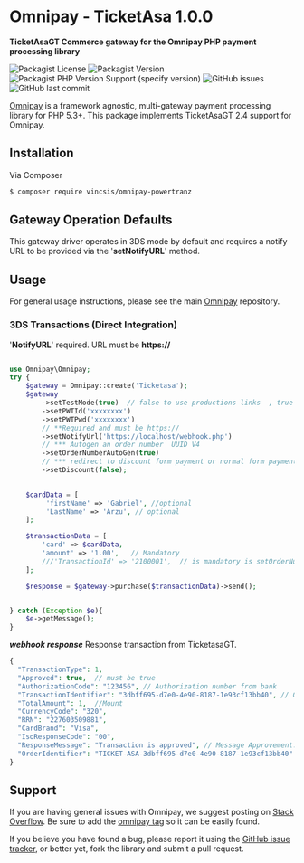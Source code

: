# Omnipay - TicketAsa 1.0.0

**TicketAsaGT Commerce gateway for the Omnipay PHP payment processing library**

![Packagist License](https://img.shields.io/packagist/l/cloudcogsio/omnipay-firstatlanticcommerce-gateway) ![Packagist Version](https://img.shields.io/packagist/v/cloudcogsio/omnipay-firstatlanticcommerce-gateway) ![Packagist PHP Version Support (specify version)](https://img.shields.io/packagist/php-v/cloudcogsio/omnipay-firstatlanticcommerce-gateway/dev-master) ![GitHub issues](https://img.shields.io/github/issues/cloudcogsio/omnipay-firstatlanticcommerce-gateway) ![GitHub last commit](https://img.shields.io/github/last-commit/cloudcogsio/omnipay-firstatlanticcommerce-gateway)

[Omnipay](https://github.com/thephpleague/omnipay) is a framework agnostic, multi-gateway payment
processing library for PHP 5.3+. This package implements TicketAsaGT 2.4 support for Omnipay.

## Installation
Via Composer

``` bash
$ composer require vincsis/omnipay-powertranz
```
## Gateway Operation Defaults
This gateway driver operates in 3DS mode by default and requires a notify URL to be provided via the '**setNotifyURL**' method.

## Usage
For general usage instructions, please see the main [Omnipay](https://github.com/thephpleague/omnipay) repository.


### 3DS Transactions (Direct Integration)
'**NotifyURL**' required. URL must be **https://**
``` php

use Omnipay\Omnipay;
try {
    $gateway = Omnipay::create('Ticketasa');
    $gateway
        ->setTestMode(true)  // false to use productions links  , true to use test links 
        ->setPWTId('xxxxxxxx') 
        ->setPWTPwd('xxxxxxxx')
        // **Required and must be https://
        ->setNotifyUrl('https://localhost/webhook.php')
        // *** Autogen an order number  UUID V4
        ->setOrderNumberAutoGen(true)
        // *** redirect to discount form payment or normal form payment
        ->setDiscount(false);
        

    $cardData = [
         'firstName' => 'Gabriel', //optional 
         'LastName' => 'Arzu', // optional
    ];

    $transactionData = [
        'card' => $cardData,
        'amount' => '1.00',   // Mandatory
        ///'TransactionId' => '2100001',  // is mandatory is setOrderNumberAutoGen is false
    ];

    $response = $gateway->purchase($transactionData)->send();


} catch (Exception $e){
    $e->getMessage();
}
```
***webhook response***
Response transaction  from TicketasaGT.
```php
{
  "TransactionType": 1,
  "Approved": true,  // must be true
  "AuthorizationCode": "123456", // Authorization number from bank
  "TransactionIdentifier": "3dbff695-d7e0-4e90-8187-1e93cf13bb40", // Order Number
  "TotalAmount": 1,  //Mount
  "CurrencyCode": "320", 
  "RRN": "227603509881",
  "CardBrand": "Visa",
  "IsoResponseCode": "00", 
  "ResponseMessage": "Transaction is approved", // Message Approvement.
  "OrderIdentifier": "TICKET-ASA-3dbff695-d7e0-4e90-8187-1e93cf13bb40" // Order Identifier PREFIX +  Order Number
}
```

## Support

If you are having general issues with Omnipay, we suggest posting on [Stack Overflow](http://stackoverflow.com/). Be sure to add the [omnipay tag](http://stackoverflow.com/questions/tagged/omnipay) so it can be easily found.

If you believe you have found a bug, please report it using the [GitHub issue tracker](https://github.com/edgarvicentesuc/PowerTranz.git/issues), or better yet, fork the library and submit a pull request.